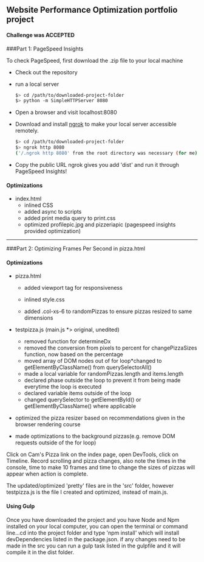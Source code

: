## Website Performance Optimization portfolio project

#### Challenge was ACCEPTED

###Part 1: PageSpeed Insights

To check PageSpeed, first download the .zip file to your local machine

* Check out the repository
* run a local server

  ```bash
  $> cd /path/to/downloaded-project-folder
  $> python -m SimpleHTTPServer 8080
  ```

* Open a browser and visit localhost:8080
* Download and install [ngrok](https://ngrok.com/) to make your local server accessible remotely.

  ``` bash
  $> cd /path/to/downloaded-project-folder
  $> ngrok http 8080
  ('/.ngrok http 8080' from the root directory was necessary (for me).)
  ```

* Copy the public URL ngrok gives you add 'dist' and run it through PageSpeed Insights!


#### Optimizations
 * index.html
    * inlined CSS
    * added async to scripts
    * added print media query to print.css
    * optimized profilepic.jpg and pizzeriapic (pagespeed insights provided optimization)


___
###Part 2: Optimizing Frames Per Second in pizza.html

#### Optimizations   
  * pizza.html
    * added viewport tag for responsiveness
    * inlined style.css

    * added .col-xs-6 to randomPizzas to ensure pizzas resized to same dimensions

  * testpizza.js (main.js *> original, unedited)
    * removed function for determineDx
    * removed the conversion from pixels to percent for changePizzaSizes function, now based
    on the percentage
    * moved array of DOM nodes out of for loop*changed to getElementByClassName() from querySelectorAll()
    * made a local variable for randomPizzas.length and items.length
    * declared phase outside the loop to prevent it from being made everytime the loop is executed
    * declared variable items outside of the loop
    * changed querySelector to getElementById() or getElementByClassName() where applicable


  * optimized the pizza resizer based on recommendations given in the browser rendering course
  * made optimizations to the background pizzas(e.g. remove DOM requests outside of the for loop)

Click on Cam's Pizza link on the index page, open DevTools, click on Timeline.
Record scrolling and pizza changes, also note the times in the console, time to make 10 frames and time to change the sizes of pizzas will appear when action is complete.

The updated/optimized 'pretty' files are in the 'src' folder, however testpizza.js is the file I created and optimized, instead of main.js.


#### Using Gulp
  Once you have downloaded the project and you have Node and Npm installed on your local computer, you can open the terminal or command line...cd into the project folder and type 'npm install' which will install devDependencies listed in the package.json. if any changes need to be made in the src you can run a gulp task listed in the gulpfile and it will compile it in the dist folder.
